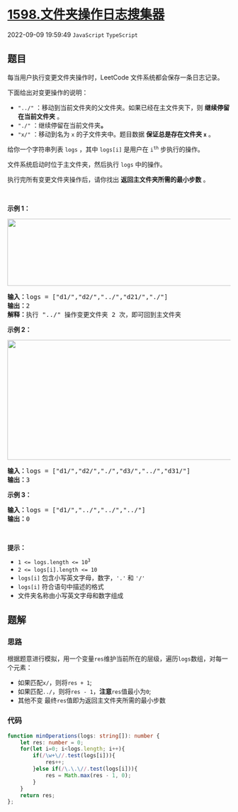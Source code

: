 # [1598.文件夹操作日志搜集器](https://leetcode.cn/problems/crawler-log-folder)
2022-09-09 19:59:49 `JavaScript` `TypeScript`
## 题目
<p>每当用户执行变更文件夹操作时，LeetCode 文件系统都会保存一条日志记录。</p>

<p>下面给出对变更操作的说明：</p>

<ul>
  <li><code>&quot;../&quot;</code> ：移动到当前文件夹的父文件夹。如果已经在主文件夹下，则 <strong>继续停留在当前文件夹</strong> 。</li>
  <li><code>&quot;./&quot;</code> ：继续停留在当前文件夹<strong>。</strong></li>
  <li><code>&quot;x/&quot;</code> ：移动到名为 <code>x</code> 的子文件夹中。题目数据 <strong>保证总是存在文件夹 <code>x</code></strong> 。</li>
</ul>

<p>给你一个字符串列表 <code>logs</code> ，其中 <code>logs[i]</code> 是用户在 <code>i<sup>th</sup></code> 步执行的操作。</p>

<p>文件系统启动时位于主文件夹，然后执行 <code>logs</code> 中的操作。</p>

<p>执行完所有变更文件夹操作后，请你找出 <strong>返回主文件夹所需的最小步数</strong> 。</p>

<p>&nbsp;</p>

<p><strong>示例 1：</strong></p>

<p><img alt="" src="https://assets.leetcode-cn.com/aliyun-lc-upload/uploads/2020/09/26/sample_11_1957.png" style="height: 151px; width: 775px;"></p>

<pre><strong>输入：</strong>logs = [&quot;d1/&quot;,&quot;d2/&quot;,&quot;../&quot;,&quot;d21/&quot;,&quot;./&quot;]
<strong>输出：</strong>2
<strong>解释：</strong>执行 &quot;../&quot; 操作变更文件夹 2 次，即可回到主文件夹
</pre>

<p><strong>示例 2：</strong></p>

<p><img alt="" src="https://assets.leetcode-cn.com/aliyun-lc-upload/uploads/2020/09/26/sample_22_1957.png" style="height: 270px; width: 600px;"></p>

<pre><strong>输入：</strong>logs = [&quot;d1/&quot;,&quot;d2/&quot;,&quot;./&quot;,&quot;d3/&quot;,&quot;../&quot;,&quot;d31/&quot;]
<strong>输出：</strong>3
</pre>

<p><strong>示例 3：</strong></p>

<pre><strong>输入：</strong>logs = [&quot;d1/&quot;,&quot;../&quot;,&quot;../&quot;,&quot;../&quot;]
<strong>输出：</strong>0
</pre>

<p>&nbsp;</p>

<p><strong>提示：</strong></p>

<ul>
  <li><code>1 &lt;= logs.length &lt;= 10<sup>3</sup></code></li>
  <li><code>2 &lt;= logs[i].length &lt;= 10</code></li>
  <li><code>logs[i]</code> 包含小写英文字母，数字，<code>&#39;.&#39;</code> 和 <code>&#39;/&#39;</code></li>
  <li><code>logs[i]</code> 符合语句中描述的格式</li>
  <li>文件夹名称由小写英文字母和数字组成</li>
</ul>


## 题解
### 思路
根据题意进行模拟，用一个变量`res`维护当前所在的层级，遍历`logs`数组，对每一个元素：
- 如果匹配`x/`，则将`res + 1`;
- 如果匹配`../`，则将`res - 1`，**注意**`res`值最小为`0`;
- 其他不变
最终`res`值即为返回主文件夹所需的最小步数

### 代码
```typescript
function minOperations(logs: string[]): number {
    let res: number = 0;
    for(let i=0; i<logs.length; i++){
        if(/\w+\//.test(logs[i])){
            res++;
        }else if(/\.\.\//.test(logs[i])){
            res = Math.max(res - 1, 0);
        }
    }
    return res;
};
```
